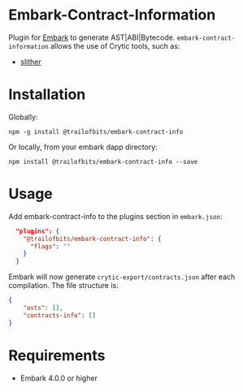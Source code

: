 Embark-Contract-Information
==============================

Plugin for [Embark](https://github.com/embark-framework/embark) to generate AST|ABI|Bytecode.
`embark-contract-information` allows the use of Crytic tools, such as:
- [slither](https://github.com/trailofbits/slither)

Installation
============

Globally: 

```npm -g install @trailofbits/embark-contract-info```

Or locally, from your embark dapp directory:

```npm install @trailofbits/embark-contract-info --save```

Usage
=====

Add embark-contract-info to the plugins section in ```embark.json```:

```Json
  "plugins": {
    "@trailofbits/embark-contract-info": {
      "flags": ""
    }
  }
```

Embark will now generate `crytic-export/contracts.json` after each compilation.
The file structure is:
```json
{
    "asts": [],
    "contracts-info": []
}
```

Requirements
============

- Embark 4.0.0 or higher
